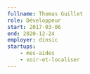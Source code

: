 ```yaml
---
fullname: Thomas Guillet
role: Développeur
start: 2017-03-06
end: 2020-12-24
employer: dinsic
startups:
    - mes-aides
    - voir-et-localiser
---
```

